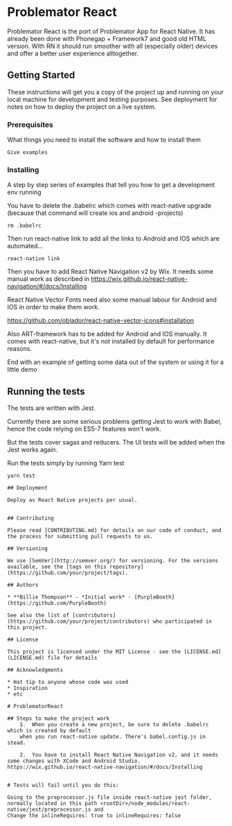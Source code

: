 # Problemator React

Problemator React is the port of Problemator App for React Native. It has already
been done with Phonegap + Framework7 and good old HTML version. With RN it should
run smoother with all (especially older) devices and offer a better user
experience alltogether.

## Getting Started

These instructions will get you a copy of the project up and running on your local machine for development and testing purposes. See deployment for notes on how to deploy the project on a live system.

### Prerequisites

What things you need to install the software and how to install them

```
Give examples
```

### Installing

A step by step series of examples that tell you how to get a development env running

You have to delete the .babelrc which comes with react-native upgrade (because
that command will create ios and android -projects)

```
rm .babelrc
```

Then run react-native link to add all the links to Android and IOS which
are automated... 

```
react-native link
```

Then you have to add React Native Navigation v2 by Wix. It needs some manual
work as described in https://wix.github.io/react-native-navigation/#/docs/Installing

React Native Vector Fonts need also some manual labour for Android and IOS in 
order to make them work.

https://github.com/oblador/react-native-vector-icons#installation

Also ART-framework has to be added for Android and IOS manually. It comes with
react-native, but it's not installed by default for performance reasons.

End with an example of getting some data out of the system or using it for a little demo

## Running the tests

The tests are written with Jest.

Currently there are some serious problems getting Jest to work with Babel,
hence the code relying on ES5-7 features won't work. 

But the tests cover sagas and reducers. The UI tests will be added when
the Jest works again.

Run the tests simply by running Yarn test

```
yarn test

## Deployment

Deploy as React Native projects per usual.


## Contributing

Please read [CONTRIBUTING.md] for details on our code of conduct, and the process for submitting pull requests to us.

## Versioning

We use [SemVer](http://semver.org/) for versioning. For the versions available, see the [tags on this repository](https://github.com/your/project/tags). 

## Authors

* **Billie Thompson** - *Initial work* - [PurpleBooth](https://github.com/PurpleBooth)

See also the list of [contributors](https://github.com/your/project/contributors) who participated in this project.

## License

This project is licensed under the MIT License - see the [LICENSE.md](LICENSE.md) file for details

## Acknowledgments

* Hat tip to anyone whose code was used
* Inspiration
* etc

# ProblematorReact

## Steps to make the project work
    1.  When you create a new project, be sure to delete .babelrc which is created by default
    when you run react-native update. There's babel.config.js in stead.

    2.  You have to install React Native Navigation v2, and it needs some changes with XCode and Android Studio. https://wix.github.io/react-native-navigation/#/docs/Installing


# Tests will fail until you do this:

Going to the preprocessor.js file inside react-native jest folder, normally located in this path <rootDir>/node_modules/react-native/jest/preprocessor.js and
Change the inlineRequires: true to inlineRequires: false